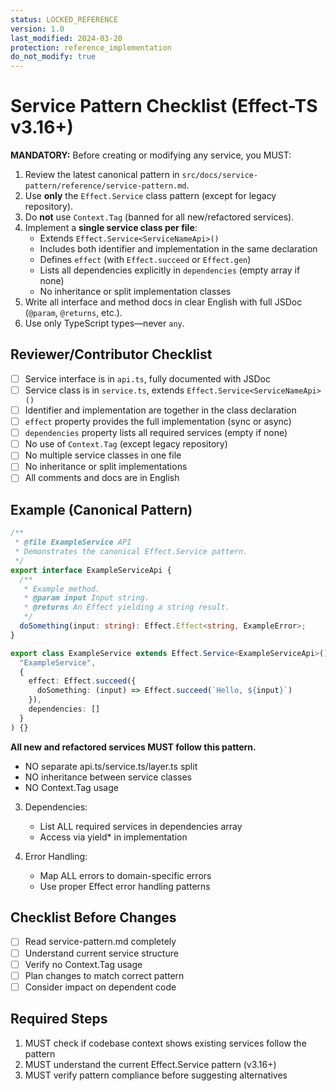 ```yaml
---
status: LOCKED_REFERENCE
version: 1.0
last_modified: 2024-03-20
protection: reference_implementation
do_not_modify: true
---
```


# Service Pattern Checklist (Effect-TS v3.16+)

**MANDATORY:** Before creating or modifying any service, you MUST:

1. Review the latest canonical pattern in `src/docs/service-pattern/reference/service-pattern.md`.
2. Use **only** the `Effect.Service` class pattern (except for legacy repository).
3. Do **not** use `Context.Tag` (banned for all new/refactored services).
4. Implement a **single service class per file**:
   - Extends `Effect.Service<ServiceNameApi>()`
   - Includes both identifier and implementation in the same declaration
   - Defines `effect` (with `Effect.succeed` or `Effect.gen`)
   - Lists all dependencies explicitly in `dependencies` (empty array if none)
   - No inheritance or split implementation classes
5. Write all interface and method docs in clear English with full JSDoc (`@param`, `@returns`, etc.).
6. Use only TypeScript types—never `any`.

## Reviewer/Contributor Checklist

- [ ] Service interface is in `api.ts`, fully documented with JSDoc
- [ ] Service class is in `service.ts`, extends `Effect.Service<ServiceNameApi>()`
- [ ] Identifier and implementation are together in the class declaration
- [ ] `effect` property provides the full implementation (sync or async)
- [ ] `dependencies` property lists all required services (empty if none)
- [ ] No use of `Context.Tag` (except legacy repository)
- [ ] No multiple service classes in one file
- [ ] No inheritance or split implementations
- [ ] All comments and docs are in English

## Example (Canonical Pattern)

```typescript
/**
 * @file ExampleService API
 * Demonstrates the canonical Effect.Service pattern.
 */
export interface ExampleServiceApi {
  /**
   * Example method.
   * @param input Input string.
   * @returns An Effect yielding a string result.
   */
  doSomething(input: string): Effect.Effect<string, ExampleError>;
}

export class ExampleService extends Effect.Service<ExampleServiceApi>()(
  "ExampleService",
  {
    effect: Effect.succeed({
      doSomething: (input) => Effect.succeed(`Hello, ${input}`)
    }),
    dependencies: []
  }
) {}
```

**All new and refactored services MUST follow this pattern.**

   - NO separate api.ts/service.ts/layer.ts split
   - NO inheritance between service classes
   - NO Context.Tag usage

3. Dependencies:
   - List ALL required services in dependencies array
   - Access via yield* in implementation

4. Error Handling:
   - Map ALL errors to domain-specific errors
   - Use proper Effect error handling patterns

## Checklist Before Changes

- [ ] Read service-pattern.md completely
- [ ] Understand current service structure
- [ ] Verify no Context.Tag usage
- [ ] Plan changes to match correct pattern
- [ ] Consider impact on dependent code 

## Required Steps
1. MUST check if codebase context shows existing services follow the pattern
2. MUST understand the current Effect.Service pattern (v3.16+)
3. MUST verify pattern compliance before suggesting alternatives 